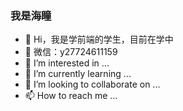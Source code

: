 ### 我是海瞳

- 👋 Hi，我是学前端的学生，目前在学中
- 💬 微信：y27724611159
- 👀 I’m interested in ...
- 🌱 I’m currently learning ...
- 💞️ I’m looking to collaborate on ...
- 📫 How to reach me ...

<!---
haitong5909/haitong5909 is a ✨ special ✨ repository because its `README.md` (this file) appears on your GitHub profile.
You can click the Preview link to take a look at your changes.
--->
